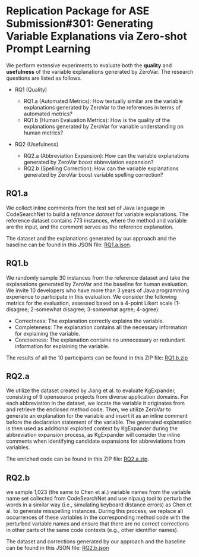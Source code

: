 # Replication Package for ASE Submission\#301: Generating Variable Explanations via Zero-shot Prompt Learning

We perform extensive experiments to evaluate both the **quality** and **usefulness** of the variable explanations generated by ZeroVar.
The research questions are listed as follows.

- RQ1 (Quality)
  - RQ1.a (Automated Metrics): How textually similar are the variable explanations generated by ZeroVar to the references in terms of automated metrics?
  - RQ1.b (Human Evaluation Metrics): How is the quality of the explanations generated by ZeroVar for variable understanding on human metrics?

- RQ2 (Usefulness)
  - RQ2.a (Abbreviation Expansion): How can the variable explanations generated by ZeroVar boost abbreviation expansion?
  - RQ2.b (Spelling Correction): How can the variable explanations generated by ZeroVar boost variable spelling correction?

## RQ1.a
We collect inline comments from the test set of Java language in CodeSearchNet to build a *reference dataset* for variable explanations. The reference dataset contains 773 instances, where the method and variable are the input, and the comment serves as the reference explanation.

The dataset and the explanations generated by our approach and the baseline can be found in this JSON file: [RQ1.a.json](RQ1.a.json).

## RQ1.b
We randomly sample 30 instances from the reference dataset and take the explanations generated by ZeroVar and the baseline for human evaluation. We invite 10 developers who have more than 3 years of Java programming experience to participate in this evaluation.
We consider the following metrics for the evaluation, assessed based on a 4-point Likert scale (1-disagree; 2-somewhat disagree; 3-somewhat agree; 4-agree):
- Correctness: The explanation correctly explains the variable.
- Completeness: The explanation contains all the necessary information for explaining the variable.
- Conciseness: The explanation contains no unnecessary or redundant information for explaining the variable.

The results of all the 10 participants can be found in this ZIP file: [RQ1.b.zip](RQ1.b.zip)

## RQ2.a
We utilize the dataset created by Jiang et al. to evaluate KgExpander, consisting of 9 opensource projects from diverse application domains. For each abbreviation in the dataset, we locate the variable it originates from and retrieve the enclosed method code. Then, we utilize ZeroVar to generate
an explanation for the variable and insert it as an inline comment before the declaration statement of the variable. The generated explanation is then used as additional exploited context by KgExpander during the abbreviation expansion process, as KgExpander will consider the inline comments when identifying candidate expansions for abbreviations from variables.

The enriched code can be found in this ZIP file: [RQ2.a.zip](RQ2.a.zip).

## RQ2.b
we sample 1,023 (the same to Chen et al.) variable names from the variable name set collected from CodeSearchNet and use nlpaug tool to perturb the words in a similar way (i.e., simulating keyboard distance errors) as Chen et al. to generate misspelling instances. During this process, we replace
all occurrences of these variables in the corresponding method code with the perturbed variable names and ensure that there are no correct corrections in other parts of the same code contexts (e.g., other identifier names).

The dataset and corrections generated by our approach and the baseline can be found in this JSON file: [RQ2.b.json](RQ2.b.json)

